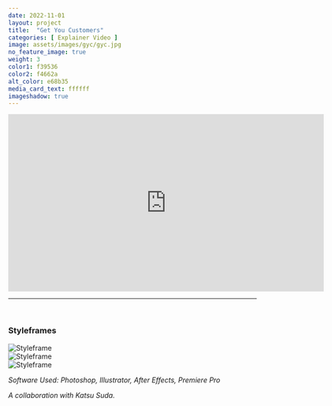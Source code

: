 ```yaml
---
date: 2022-11-01
layout: project
title:  "Get You Customers"
categories: [ Explainer Video ]
image: assets/images/gyc/gyc.jpg
no_feature_image: true
weight: 3
color1: f39536
color2: f4662a
alt_color: e68b35
media_card_text: ffffff
imageshadow: true
---
```


<div class="embed-responsive embed-responsive-16by9 my-5 extended image-shadow rounded">
  <iframe class="embed-responsive-item" src="https://player.vimeo.com/video/726814334" width="640" height="360" frameborder="0" allow="autoplay; fullscreen" allowfullscreen></iframe>
</div>

<hr>
<br>
<h3 class="text-center">Styleframes</h3>

<div class="my-5 extended">
    <div class="row">
      <div class="col-md-6 mb-4">
        <img class="featured-image image-shadow rounded" src="{{ site.baseurl }}/assets/images/gyc/gyc3.jpg" alt="Styleframe">
      </div>
      <div class="col-md-6 mb-4">
        <img class="featured-image image-shadow rounded" src="{{ site.baseurl }}/assets/images/gyc/gyc2.jpg" alt="Styleframe">
      </div>
      <div class="col-12 mt-4">
        <img class="featured-image image-shadow rounded" src="{{ site.baseurl }}/assets/images/gyc/gyc4.jpg" alt="Styleframe">
      </div>
    </div>
</div>

*Software Used: Photoshop, Illustrator, After Effects, Premiere Pro*

*A collaboration with Katsu Suda.*
